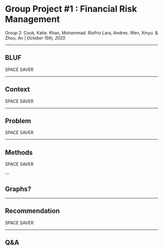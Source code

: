 <!-- .slide: class="title-slide" -->
# Group Project #1 : Financial Risk Management
<div class="subtitle">Group 2: Cook, Katie. Khan, Mohammad. Riofrio Lara, Andres. Wen, Xinyu. & Zhou, An | <em>October 15th, 2025</em></div>
</section>

---

## BLUF
SPACE SAVER

---

## Context
SPACE SAVER

---

## Problem
SPACE SAVER

---

## Methods
SPACE SAVER

--
## Graphs?


---

## Recommendation
SPACE SAVER

---

## Q&A
